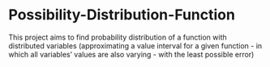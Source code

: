 # Possibility-Distribution-Function
This project aims to find probability distribution of a function with distributed variables (approximating a value interval for a given function - in which all variables’ values are also varying - with the least possible error)

